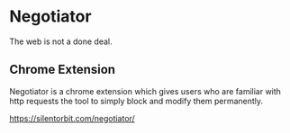 # Negotiator

The web is not a done deal.

## Chrome Extension

Negotiator is a chrome extension which gives users who are familiar with http requests the tool to simply block and modify them permanently.

https://silentorbit.com/negotiator/
